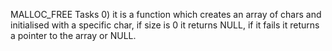 MALLOC_FREE
Tasks
0) it is a function which creates an array of chars and initialised with a specific char, if size is 0 it returns NULL, if it fails it returns a pointer to the array or NULL.
